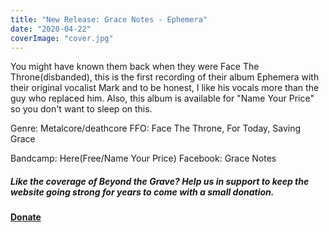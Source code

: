 ```yaml
---
title: "New Release: Grace Notes - Ephemera"
date: "2020-04-22"
coverImage: "cover.jpg"
---
```


You might have known them back when they were Face The Throne(disbanded), this is the first recording of their album Ephemera with their original vocalist Mark and to be honest, I like his vocals more than the guy who replaced him. Also, this album is available for "Name Your Price" so you don't want to sleep on this.

Genre: Metalcore/deathcore FFO: Face The Throne, For Today, Saving Grace

Bandcamp: Here(Free/Name Your Price) Facebook: Grace Notes

##### Like the coverage of Beyond the Grave? Help us in support to keep the website going strong for years to come with a small donation.

#### [Donate](https://paypal.me/beyondthegrave777?locale.x=en_US)
